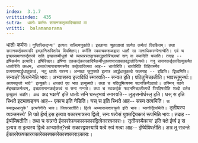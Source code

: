 ```yaml
---
index:  3.1.7
vrittiindex:  435
sutra:  धातोः कर्मणः समानक्रतृकादिच्छायां वा
vritti:  balamanorama 
---
```


धातोः कर्मणः। `गुप्तिज्किद्भ्यः' इत्यतः सन्नित्यनुवर्तते। इच्छायाः श्रुतत्वात्तां प्रत्येव कर्मत्वं विवक्षितम्। तथा समानकर्तृकत्वमपि इच्छानिरूपितमेव विवक्षितम्। कर्मेति स्ववाचकशब्दद्वारा धातौ सा मानाधिकरण्येनान्वेति। एवं च इच्छासमानकर्तृकत्वे सति इच्छाकर्मीभूतो यो व्यापारस्तद्वाचकाद्धातोरिच्छायां सन् वा स्यादिति फलति। तदाह -- इषिकर्मण इत्यादि। इषिरिच्छा। इषिणा एककर्तृकतत्वादिषैकर्मीभूतव्यापारवाचकाद्धातोरित्यर्थः। ननु समानकर्तृकादित्युक्त्यैव धातोरिति लब्धम्, धात्वर्थव्यापाराश्रयस्यैव कर्तृत्वादित्यत आह-- धातोरिति। धातोरिति विहितस्यैव प्रत्ययस्यार्द्धधातुकत्वं, नतु धातोः परस्य। अन्यथा जुगुप्सते इत्यत्र आर्द्धधातुकत्वे फलमाह -- इडिति। द्वित्वमिति। `सन्यङो'रित्यनेनेति भावः। अभ्यासस्य इत्त्वविधिं स्मारयति-- सन्यत इति। पठितुमिच्छतीति। भावस्तुमुनर्थः। `अव्ययकृतो भावे' इत्युक्तेः। धात्वर्थ एव भाव इत्युच्यते। तथा च पठितुमित्यस्य पठनक्रियैऽवार्थः। तस्मिन् पठने #इच्छाकर्मत्वम्, इच्छासमानकर्तृकत्वं च सना गम्यते। तथा च स्वकर्तृकं फटनमिच्छतीत्यर्थे पिपठिषतीति शब्दो वर्तत इत्युक्तं भवति। अथ `अद भक्षणे' इति धातोः सनि घस्लृभावं स्मारयति-- लुङ्सनोर्घस्लृ इति। घस् स इति स्थिते इटमाशङ्क्य आह-- एकाच इति नेडिति। घस् स इति स्थिते आह-- सस्य तत्वमिति। `सः स्याद्र्धधातुके' इत्यनेनेति भावः। जिघत्सतीति। द्वित्वे अभ्यासजश्त्वचुत्वे इति भावः। य्सनोर्द्वित्वमिति। `तृतीयस्य व्यञ्जनस्ये' ति पक्षे ईर्ष्य् इस इत्यत्र यकारमात्रस्य द्वित्वे, सनः षत्वेसं युक्तद्वियकारं रूपमिति भावः। तदाह -- ईर्ष्ययिषतीति। तथा च सन्नन्ते ईकाररेफषकारयकारद्वित्वेकारषकाराः। `तृतीयस्यैकाच' इति पक्षे ईर्ष्य इ स इत्यत्र स इत्यस्य द्वित्वे अभ्यासेत्?तवे सकारद्वयस्यापि षत्वे रूपं मत्वा आह-- ईर्ष्यिषिषतीति। अत्र तु सन्नन्ते ईकाररेफषकारयकारेकारषकारेकारषकाराऽकाराः।

